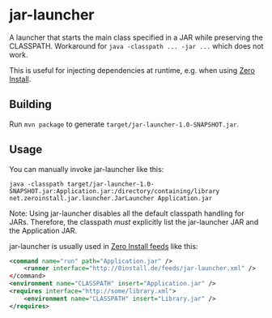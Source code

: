 jar-launcher
============

A launcher that starts the main class specified in a JAR while preserving the CLASSPATH.
Workaround for `java -classpath ... -jar ...` which does not work.

This is useful for injecting dependencies at runtime, e.g. when using [Zero Install](http://0install.net/).

Building
--------
Run `mvn package` to generate `target/jar-launcher-1.0-SNAPSHOT.jar`.

Usage
-----
You can manually invoke jar-launcher like this:
```
java -classpath target/jar-launcher-1.0-SNAPSHOT.jar:Application.jar:/directory/containing/library net.zeroinstall.jar.launcher.JarLauncher Application.jar
```
Note: Using jar-launcher disables all the default classpath handling for JARs. Therefore, the classpath _must_ explicitly list the jar-launcher JAR and the Application JAR.

jar-launcher is usually used in [Zero Install feeds](http://0install.net/interface-spec.html) like this:
```xml
<command name="run" path="Application.jar" />
	<runner interface="http://0install.de/feeds/jar-launcher.xml" />
</command>
<environment name="CLASSPATH" insert="Application.jar" />
<requires interface="http://some/library.xml">
	<environment name="CLASSPATH" insert="Library.jar" />
</requires>
```
